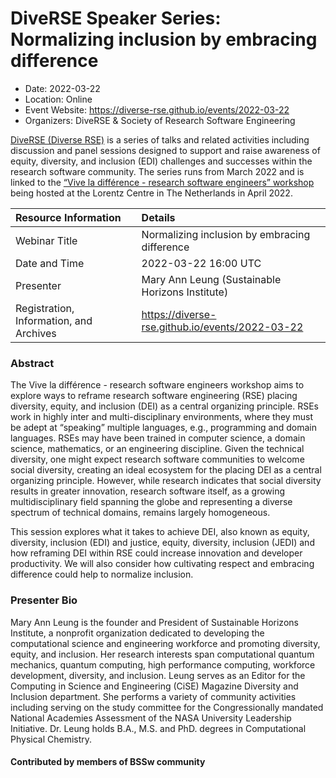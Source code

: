 # DiveRSE Speaker Series: Normalizing inclusion by embracing difference

- Date: 2022-03-22
- Location: Online
- Event Website: https://diverse-rse.github.io/events/2022-03-22
- Organizers: DiveRSE & Society of Research Software Engineering


[DiveRSE (Diverse RSE)](https://diverse-rse.github.io/) is a series of talks and related activities including
discussion and panel sessions designed to support and raise
awareness of equity, diversity, and inclusion (EDI) challenges and successes within the research
software community. The series runs from March 2022 and is linked to
the [“Vive la différence - research software engineers” workshop](https://www.researchsoft.org/events/2022-04/)
being hosted at the Lorentz Centre in The Netherlands in April 2022.



Resource Information | Details
:--- | :---
Webinar Title | Normalizing inclusion by embracing difference
Date and Time | 2022-03-22 16:00 UTC
Presenter | Mary Ann Leung (Sustainable Horizons Institute)
Registration, Information, and Archives | 	<https://diverse-rse.github.io/events/2022-03-22>


### Abstract
<p>The Vive la différence - research software engineers workshop aims to explore ways to reframe research software engineering (RSE) placing diversity, equity, and inclusion (DEI) as a central organizing principle. RSEs work in highly inter and multi-disciplinary environments, where they must be adept at “speaking” multiple languages, e.g., programming and domain languages. RSEs may have been trained in computer science, a domain science, mathematics, or an engineering discipline. Given the technical diversity, one might expect research software communities to welcome social diversity, creating an ideal ecosystem for the placing DEI as a central organizing principle. However, while research indicates that social diversity results in greater innovation, research software itself, as a growing multidisciplinary field spanning the globe and representing a diverse spectrum of technical domains, remains largely homogeneous.</p>

<p>This session explores what it takes to achieve DEI, also known as equity, diversity, inclusion (EDI) and justice, equity, diversity, inclusion (JEDI) and how reframing DEI within RSE could increase innovation and developer productivity. We will also consider how cultivating respect and embracing difference could help to normalize inclusion.</p>

### Presenter Bio
<p>Mary Ann Leung is the founder and President of Sustainable Horizons Institute, a nonprofit organization dedicated to developing the computational science and engineering workforce and promoting diversity, equity, and inclusion. Her research interests span computational quantum mechanics, quantum computing, high performance computing, workforce development, diversity, and inclusion. Leung serves as an Editor for the Computing in Science and Engineering (CiSE) Magazine Diversity and Inclusion department. She performs a variety of community activities including serving on the study committee for the Congressionally mandated National Academies Assessment of the NASA University Leadership Initiative. Dr. Leung holds B.A., M.S. and PhD. degrees in Computational Physical Chemistry.</p>



#### Contributed by members of BSSw community

<!---
Publish: yes
Categories: Community, collaboration
Topics: diversity, equity, inclusion, RSE
Level: 2
Prerequisites: default
Aggregate: none
--->
